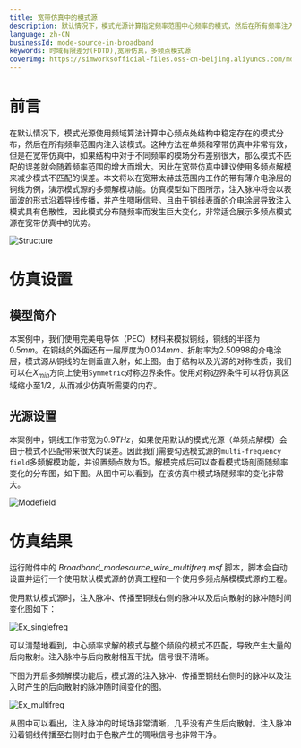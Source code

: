 ```yaml
---
title: 宽带仿真中的模式源
description: 默认情况下，模式光源计算指定频率范围中心频率的模式，然后在所有频率注入该模式，这种方法在单频和窄带仿真中非常有效。但在宽带仿真中，不同频率下计算的模场不同，只采用中心频率的模场注入产生的模式失配误差会随着频率范围的增加而增大。本文将以在宽带太赫兹范围内工作的带有薄介电涂层的铜线为例，演示模式源的多频解模功能。
language: zh-CN
businessId: mode-source-in-broadband
keywords: 时域有限差分(FDTD),宽带仿真，多频点模式源
coverImg: https://simworksofficial-files.oss-cn-beijing.aliyuncs.com/mdfile/resources/img/Broadband_modesource_cover.png
---
```


# 前言
在默认情况下，模式光源使用频域算法计算中心频点处结构中稳定存在的模式分布，然后在所有频率范围内注入该模式。这种方法在单频和窄带仿真中非常有效，但是在宽带仿真中，如果结构中对于不同频率的模场分布差别很大，那么模式不匹配的误差就会随着频率范围的增大而增大。因此在宽带仿真中建议使用多频点解模来减少模式不匹配的误差。本文将以在宽带太赫兹范围内工作的带有薄介电涂层的铜线为例，演示模式源的多频解模功能。仿真模型如下图所示，注入脉冲将会以表面波的形式沿着导线传播，并产生啁啾信号。且由于铜线表面的介电涂层导致注入模式具有色散性，因此模式分布随频率而发生巨大变化，非常适合展示多频点模式源在宽带仿真中的优势。

![Structure](https://simworksofficial-files.oss-cn-beijing.aliyuncs.com/mdfile/resources/img/Broadband_modesource_structure.png)

# 仿真设置
## 模型简介
本案例中，我们使用完美电导体（PEC）材料来模拟铜线，铜线的半径为$0.5 mm$。在铜线的外面还有一层厚度为$0.034 mm$、折射率为$2.50998$的介电涂层，模式源从铜线的左侧垂直入射，如上图。由于结构以及光源的对称性质，我们可以在$X_{min}$方向上使用`Symmetric`对称边界条件。使用对称边界条件可以将仿真区域缩小至1/2，从而减少仿真所需要的内存。

## 光源设置
本案例中，铜线工作带宽为$0.9THz$，如果使用默认的模式光源（单频点解模）会由于模式不匹配带来很大的误差。因此我们需要勾选模式源的`multi-frequency field`多频解模功能，并设置频点数为15。解模完成后可以查看模式场剖面随频率变化的分布图，如下图。从图中可以看到，在该仿真中模式场随频率的变化非常大。

![Modefield](https://simworksofficial-files.oss-cn-beijing.aliyuncs.com/mdfile/resources/img/Broadband_modesource_ModeField.png)

# 仿真结果
运行附件中的 *Broadband_modesource_wire_multifreq.msf* 脚本，脚本会自动设置并运行一个使用默认模式源的仿真工程和一个使用多频点解模模式源的工程。

使用默认模式源时，注入脉冲、传播至铜线右侧的脉冲以及后向散射的脉冲随时间变化图如下：

![Ex_singlefreq](https://simworksofficial-files.oss-cn-beijing.aliyuncs.com/mdfile/resources/img/Broadband_modesource_Ex_singlefreq.png)

可以清楚地看到，中心频率求解的模式与整个频段的模式不匹配，导致产生大量的后向散射。注入脉冲与后向散射相互干扰，信号很不清晰。

下图为开启多频解模功能后，模式源的注入脉冲、传播至铜线右侧时的脉冲以及注入时产生的后向散射的脉冲随时间变化的图。

![Ex_multifreq](https://simworksofficial-files.oss-cn-beijing.aliyuncs.com/mdfile/resources/img/Broadband_modesource_Ex_multifreq.png)

从图中可以看出，注入脉冲的时域场非常清晰，几乎没有产生后向散射。注入脉冲沿着铜线传播至右侧时由于色散产生的啁啾信号也非常干净。